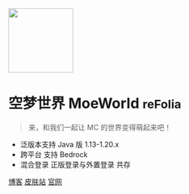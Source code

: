 <!-- _coverpage.md -->

<img src="https://img.cdn.loliloli.net/images/2022/07/16/IIFy.png" width="128px"/>

# 空梦世界 MoeWorld <small>reFolia</small>

> 来，和我们一起让 MC 的世界变得萌起来吧！

- 泛版本支持 Java 版 1.13-1.20.x
- 跨平台 支持 Bedrock
- 混合登录 正版登录与外置登录 共存

[博客](https://blog.moeworld.tech/)
[皮肤站](https://skin.moeworld.top/)
[官网](https://project.moeworld.tech/)
